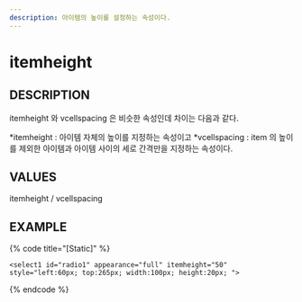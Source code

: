 ```yaml
---
description: 아이템의 높이를 설정하는 속성이다.
---
```


# itemheight

## DESCRIPTION

itemheight 와 vcellspacing 은 비슷한 속성인데 차이는 다음과 같다. 

*itemheight : 아이템 자체의 높이를 지정하는 속성이고
*vcellspacing : item 의 높이를 제외한 아이템과 아이템 사이의 세로 간격만을 지정하는 속성이다.

## VALUES

itemheight / vcellspacing 

## EXAMPLE

{% code title="\[Static\]" %}
```markup
<select1 id="radio1" appearance="full" itemheight="50" 
style="left:60px; top:265px; width:100px; height:20px; ">  
```
{% endcode %}


